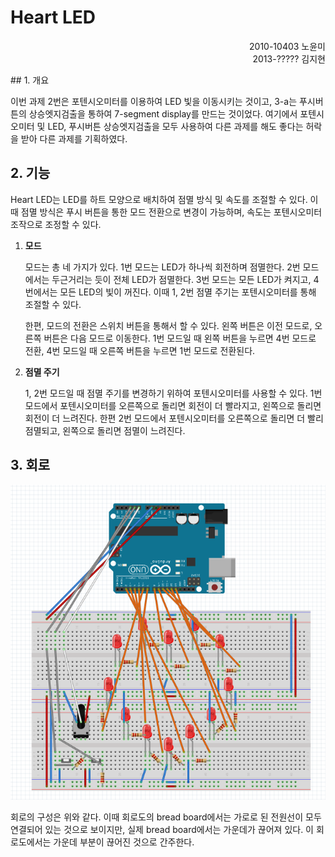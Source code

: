 Heart LED
==========
<p align=right>2010-10403 노윤미<br>
2013-????? 김지현</p> 
## 1. 개요

이번 과제 2번은 포텐시오미터를 이용하여 LED 빛을 이동시키는 것이고, 3-a는 푸시버튼의 상승엣지검출을 통하여 7-segment display를 만드는 것이었다. 
여기에서 포텐시오미터 및 LED, 푸시버튼 상승엣지검출을 모두 사용하여 다른 과제를 해도 좋다는 허락을 받아 다른 과제를 기획하였다. 


## 2. 기능

Heart LED는 LED를 하트 모양으로 배치하여 점멸 방식 및 속도를 조절할 수 있다.
이때 점멸 방식은 푸시 버튼을 통한 모드 전환으로 변경이 가능하며, 속도는 포텐시오미터 조작으로 조정할 수 있다.

1. **모드**

    모드는 총 네 가지가 있다.
    1번 모드는 LED가 하나씩 회전하며 점멸한다.
    2번 모드에서는 두근거리는 듯이 전체 LED가 점멸한다.
    3번 모드는 모든 LED가 켜지고, 4번에서는 모든 LED의 빛이 꺼진다.
    이때 1, 2번 점멸 주기는 포텐시오미터를 통해 조절할 수 있다.

    한편, 모드의 전환은 스위치 버튼을 통해서 할 수 있다. 
    왼쪽 버튼은 이전 모드로, 오른쪽 버튼은 다음 모드로 이동한다.
    1번 모드일 때 왼쪽 버튼을 누르면 4번 모드로 전환, 4번 모드일 때 오른쪽 버튼을 누르면 1번 모드로 전환된다.

1. **점멸 주기**

    1, 2번 모드일 때 점멸 주기를 변경하기 위하여 포텐시오미터를 사용할 수 있다. 
    1번 모드에서 포텐시오미터를 오른쪽으로 돌리면 회전이 더 빨라지고, 왼쪽으로 돌리면 회전이 더 느려진다. 
    한편 2번 모드에서 포텐시오미터를 오른쪽으로 돌리면 더 빨리 점멸되고, 왼쪽으로 돌리면 점멸이 느려진다.

## 3. 회로
![circuit](circuit.png)

회로의 구성은 위와 같다.
이때 회로도의 bread board에서는 가로로 된 전원선이 모두 연결되어 있는 것으로 보이지만, 실제 bread board에서는 가운데가 끊어져 있다.
이 회로도에서는 가운데 부분이 끊어진 것으로 간주한다.

